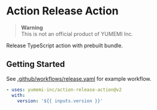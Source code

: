 # Action Release Action

> **Warning**  
> This is not an official product of YUMEMI Inc.

Release TypeScript action with prebuilt bundle.


## Getting Started

See [.github/workflows/release.yaml](.github/workflows/release.yaml) for example workflow.

```yaml
- uses: yumemi-inc/action-release-action@v2
  with:
    version: '${{ inputs.version }}'
```
